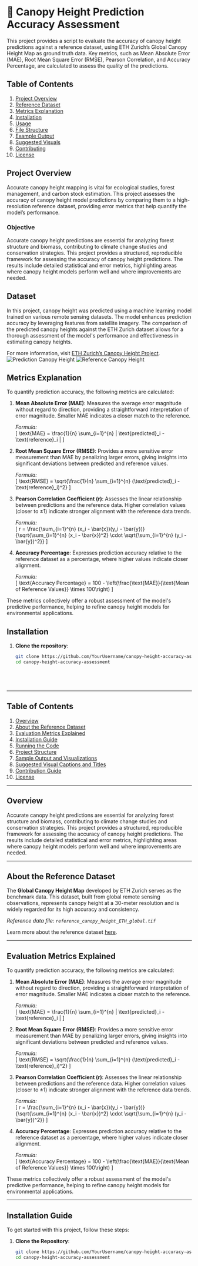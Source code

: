 # 🌳 Canopy Height Prediction Accuracy Assessment


This project provides a script to evaluate the accuracy of canopy height predictions against a reference dataset, using ETH Zurich’s Global Canopy Height Map as ground truth data. Key metrics, such as Mean Absolute Error (MAE), Root Mean Square Error (RMSE), Pearson Correlation, and Accuracy Percentage, are calculated to assess the quality of the predictions.

## Table of Contents
1. [Project Overview](#project-overview)
2. [Reference Dataset](#reference-dataset)
3. [Metrics Explanation](#metrics-explanation)
4. [Installation](#installation)
5. [Usage](#usage)
6. [File Structure](#file-structure)
7. [Example Output](#example-output)
8. [Suggested Visuals](#suggested-visuals)
9. [Contributing](#contributing)
10. [License](#license)

## Project Overview

Accurate canopy height mapping is vital for ecological studies, forest management, and carbon stock estimation. This project assesses the accuracy of canopy height model predictions by comparing them to a high-resolution reference dataset, providing error metrics that help quantify the model’s performance.

### Objective
Accurate canopy height predictions are essential for analyzing forest structure and biomass, contributing to climate change studies and conservation strategies. This project provides a structured, reproducible framework for assessing the accuracy of canopy height predictions. The results include detailed statistical and error metrics, highlighting areas where canopy height models perform well and where improvements are needed.


## Dataset

In this project, canopy height was predicted using a machine learning model trained on various remote sensing datasets. The model enhances prediction accuracy by leveraging features from satellite imagery. The comparison of the predicted canopy heights against the ETH Zurich dataset allows for a thorough assessment of the model's performance and effectiveness in estimating canopy heights.

For more information, visit [ETH Zurich’s Canopy Height Project](https://ethz.ch).
![Prediction Canopy Height](image/Prediction-canopy-height.png)
![Reference Canopy Height](image/refer_canopy_height.png)


## Metrics Explanation
To quantify prediction accuracy, the following metrics are calculated:

1. **Mean Absolute Error (MAE)**: Measures the average error magnitude without regard to direction, providing a straightforward interpretation of error magnitude. Smaller MAE indicates a closer match to the reference.

   *Formula:*  
   \[
   \text{MAE} = \frac{1}{n} \sum_{i=1}^{n} | \text{predicted}_i - \text{reference}_i |
   \]

2. **Root Mean Square Error (RMSE)**: Provides a more sensitive error measurement than MAE by penalizing larger errors, giving insights into significant deviations between predicted and reference values.

   *Formula:*  
   \[
   \text{RMSE} = \sqrt{\frac{1}{n} \sum_{i=1}^{n} (\text{predicted}_i - \text{reference}_i)^2}
   \]

3. **Pearson Correlation Coefficient (r)**: Assesses the linear relationship between predictions and the reference data. Higher correlation values (closer to ±1) indicate stronger alignment with the reference data trends.

   *Formula:*  
   \[
   r = \frac{\sum_{i=1}^{n} (x_i - \bar{x})(y_i - \bar{y})}{\sqrt{\sum_{i=1}^{n} (x_i - \bar{x})^2} \cdot \sqrt{\sum_{i=1}^{n} (y_i - \bar{y})^2}}
   \]

4. **Accuracy Percentage**: Expresses prediction accuracy relative to the reference dataset as a percentage, where higher values indicate closer alignment.

   *Formula:*  
   \[
   \text{Accuracy Percentage} = 100 - \left(\frac{\text{MAE}}{\text{Mean of Reference Values}} \times 100\right)
   \]

These metrics collectively offer a robust assessment of the model's predictive performance, helping to refine canopy height models for environmental applications.

## Installation

1. **Clone the repository**:
   ```bash
   git clone https://github.com/YourUsername/canopy-height-accuracy-assessment.git
   cd canopy-height-accuracy-assessment






---

## Table of Contents
1. [Overview](#overview)
2. [About the Reference Dataset](#about-the-reference-dataset)
3. [Evaluation Metrics Explained](#evaluation-metrics-explained)
4. [Installation Guide](#installation-guide)
5. [Running the Code](#running-the-code)
6. [Project Structure](#project-structure)
7. [Sample Output and Visualizations](#sample-output-and-visualizations)
8. [Suggested Visual Captions and Titles](#suggested-visual-captions-and-titles)
9. [Contribution Guide](#contribution-guide)
10. [License](#license)

---

## Overview

Accurate canopy height predictions are essential for analyzing forest structure and biomass, contributing to climate change studies and conservation strategies. This project provides a structured, reproducible framework for assessing the accuracy of canopy height predictions. The results include detailed statistical and error metrics, highlighting areas where canopy height models perform well and where improvements are needed.

---

## About the Reference Dataset

The **Global Canopy Height Map** developed by ETH Zurich serves as the benchmark data. This dataset, built from global remote sensing observations, represents canopy height at a 30-meter resolution and is widely regarded for its high accuracy and consistency.

*Reference data file: `reference_canopy_height_ETH_global.tif`*

Learn more about the reference dataset [here](https://ethz.ch).

---

## Evaluation Metrics Explained

To quantify prediction accuracy, the following metrics are calculated:

1. **Mean Absolute Error (MAE)**: Measures the average error magnitude without regard to direction, providing a straightforward interpretation of error magnitude. Smaller MAE indicates a closer match to the reference.

   *Formula:*  
   \[
   \text{MAE} = \frac{1}{n} \sum_{i=1}^{n} | \text{predicted}_i - \text{reference}_i |
   \]

2. **Root Mean Square Error (RMSE)**: Provides a more sensitive error measurement than MAE by penalizing larger errors, giving insights into significant deviations between predicted and reference values.

   *Formula:*  
   \[
   \text{RMSE} = \sqrt{\frac{1}{n} \sum_{i=1}^{n} (\text{predicted}_i - \text{reference}_i)^2}
   \]

3. **Pearson Correlation Coefficient (r)**: Assesses the linear relationship between predictions and the reference data. Higher correlation values (closer to ±1) indicate stronger alignment with the reference data trends.

   *Formula:*  
   \[
   r = \frac{\sum_{i=1}^{n} (x_i - \bar{x})(y_i - \bar{y})}{\sqrt{\sum_{i=1}^{n} (x_i - \bar{x})^2} \cdot \sqrt{\sum_{i=1}^{n} (y_i - \bar{y})^2}}
   \]

4. **Accuracy Percentage**: Expresses prediction accuracy relative to the reference dataset as a percentage, where higher values indicate closer alignment.

   *Formula:*  
   \[
   \text{Accuracy Percentage} = 100 - \left(\frac{\text{MAE}}{\text{Mean of Reference Values}} \times 100\right)
   \]

These metrics collectively offer a robust assessment of the model's predictive performance, helping to refine canopy height models for environmental applications.

---

## Installation Guide

To get started with this project, follow these steps:

1. **Clone the Repository**:
   ```bash
   git clone https://github.com/YourUsername/canopy-height-accuracy-assessment.git
   cd canopy-height-accuracy-assessment

